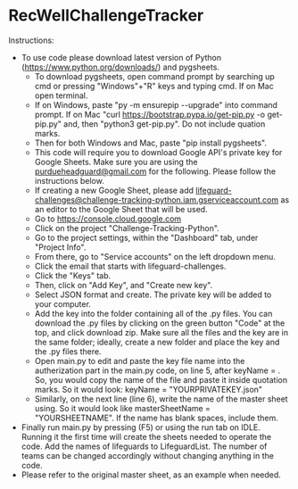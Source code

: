 # RecWellChallengeTracker
Instructions:
* To use code please download latest version of Python (https://www.python.org/downloads/) and pygsheets.
  * To download pygsheets, open command prompt by searching up cmd or pressing "Windows"+"R" keys and typing cmd. If on Mac open terminal.
  * If on Windows, paste "py -m ensurepip --upgrade" into command prompt. If on Mac "curl https://bootstrap.pypa.io/get-pip.py -o get-pip.py" and, then "python3 get-pip.py". Do not include quation marks. 
  * Then for both Windows and Mac, paste "pip install pygsheets". 
  * This code will require you to download Google API's private key for Google Sheets. Make sure you are using the purdueheadguard@gmail.com for the following. Please follow the instructions below.
  * If creating a new Google Sheet, please add lifeguard-challenges@challenge-tracking-python.iam.gserviceaccount.com as an editor to the Google Sheet that will be used.
  * Go to https://console.cloud.google.com  
  * Click on the project "Challenge-Tracking-Python".
  * Go to the project settings, within the "Dashboard" tab, under "Project Info".
  * From there, go to "Service accounts" on the left dropdown menu.
  * Click the email that starts with lifeguard-challenges.
  * Click the "Keys" tab.
  * Then, click on "Add Key", and "Create new key".
  * Select JSON format and create. The private key will be added to your computer.
  * Add the key into the folder containing all of the .py files. You can download the .py files by clicking on the green button "Code" at the top, and click download zip. Make sure all the files and the key are in the same folder; ideally, create a new folder and place the key and the .py files there.   
  * Open main.py to edit and paste the key file name into the autherization part in the main.py code, on line 5, after keyName = . So, you would copy the name of the file and paste it inside quotation marks. So it would look: keyName = "YOURPRIVATEKEY.json"
  * Similarly, on the next line (line 6), write the name of the master sheet using. So it would look like masterSheetName = "YOURSHEETNAME". If the name has blank spaces, include them.
* Finally run main.py by pressing (F5) or using the run tab on IDLE. Running it the first time will create the sheets needed to operate the code. Add the names of lifeguards to LifeguardList. The number of teams can be changed accordingly without changing anything in the code. 
* Please refer to the original master sheet, as an example when needed. 
